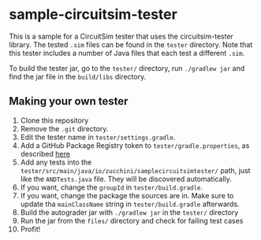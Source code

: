 # sample-circuitsim-tester

This is a sample for a CircuitSim tester that uses the circuitsim-tester library. The tested `.sim` files can be found in the `tester` directory. Note that this tester includes a number of Java files that each test a different `.sim`.

To build the tester jar, go to the `tester/` directory, run `./gradlew jar` and find the jar file in the `build/libs` directory.

## Making your own tester

1. Clone this repository
2. Remove the `.git` directory.
3. Edit the tester name in `tester/settings.gradle`.
4. Add a GitHub Package Registry token to `tester/gradle.properties`, as described [here](https://github.com/zucchini/circuitsim-tester#getting-started)
5. Add any tests into the `tester/src/main/java/io/zucchini/samplecircuitsimtester/` path, just like the `ANDTests.java` file. They will be discovered automatically.
6. If you want, change the `groupId` in `tester/build.gradle`.
7. If you want, change the package the sources are in. Make sure to update tha `mainClassName` string in `tester/build.gradle` afterwards.
8. Build the autograder jar with `./gradlew jar` in the `tester/` directory
9. Run the jar from the `files/` directory and check for failing test cases
10. Profit!

